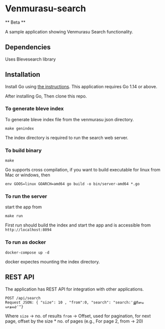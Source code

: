 # Venmurasu-search
** Beta **

A sample application showing Venmurasu Search functionality.

## Dependencies
Uses Blevesearch library

## Installation


Install Go using [the instructions](https://golang.org/doc/install). This application requires Go 1.14 or above.

After installing Go, Then clone this repo.

### To generate bleve index

To generate bleve index file from the venmurasu json directory.

```
make genindex
```

The index directory is required to run the search web server.

### To build binary

```
make
```

Go supports cross compilation, if you want to build executable for linux from Mac or windows, then

```
env GOOS=linux GOARCH=amd64 go build -o bin/server-amd64 *.go
```

### To run the server

start the app from

```
make run
```
First run should build the index and start the app and is accessible from `http://localhost:8094`

### To run as docker

```
docker-compose up -d
```

docker expectes mounting the index directory.


## REST API

The application has REST API for integration with other applications.

```
POST /api/search
Request JSON: { "size": 10 , "from":0, "search": "search:'இளைய யாதவர்'"}
```
Where `size` -> no. of results
       `from` -> Offset, used for pagination, for next page, offset by the size * no. of pages (e.g., For page 2, from -> 20)
